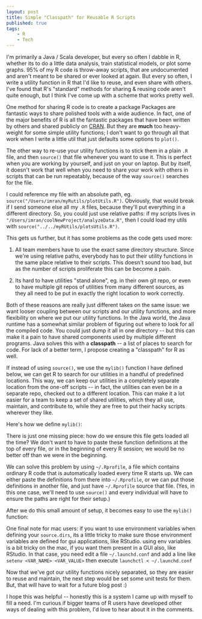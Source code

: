```yaml
---
layout: post
title: Simple "Classpath" for Reusable R Scripts
published: true
tags:
    - R
    - Tech
---
```


I'm primarily a Java / Scala developer, but every so often I dabble in R, whether its to do a little
data analysis, train statistical models, or plot some graphs.  95% of my R code is throw-away
scripts, that are undocumented and aren't meant to be shared or ever looked at again.  But every
so often, I write a utility function in R that I'd like to reuse, and even share with others.  I've
found that R's "standard" methods for sharing & reusing code aren't quite enough, but I think I've
come up with a scheme that works pretty well.

One method for sharing R code is to create a package
Packages are fantastic ways to share polished tools with a wide
audience.  In fact, one of the major benefits of R is all the fantastic packages that have been
written by others and shared publicly on [CRAN](http://cran.r-project.org/).  But they are **much**
too heavy-weight for some simple utility functions; I don't want to
go through all that work when I write a little util that just defaults some options to `plot()`.  

The other way to re-use your utility functions is to stick them in a plain `.R` file, and then
`source()` that file whenever you want to use it.  This is perfect when you are working by yourself,
and just on your on laptop.  But by itself, it doesn't work that well when you need to share your
work with others in scripts that can be run repeatably, because of the way `source()` searches
for the file.

I could reference my file with an absolute path, eg. `source("/Users/imran/myRutils/plotUtils.R")`.
Obviously, that would break if I send someone else all my `.R` files, because they'll put everything
in a different directory.  So, you could just use relative paths: if my scripts lives in
`"/Users/imran/coolNewProject/analyzeData.R"`, then I could load my utils with
`source("../../myRUtils/plotsUtils.R")`.

This gets us further, but it has some problems as the code gets used more:

1. All team members have to use the exact same directory structure.  Since we're using relative
paths, everybody has to put their utility functions in the same place relative to their scripts.
This doesn't sound too bad, but as the number of scripts proliferate this can be become a pain.

2. Its hard to have utilities "stand alone", eg. in their own git repo, or even to have multiple git
repos of utilities from many different sources, as they all need to be put in exactly the right
location to work correctly.

Both of these reasons are really just different takes on the same issue: we want looser coupling
between our scripts and our utility functions, and more flexibility on where we put our utility
functions.  In the Java world, the Java runtime has a somewhat
similar problem of figuring out where to look for all the compiled code.  You could just dump it all
in one directory -- but this can make it a pain to have shared components used by multiple different
programs.  Java solves this with a **classpath** -- a list of places to search for code.  For lack
of a better term, I propose creating a "classpath" for R as well.

If instead of using `source()`, we use the `mylib()` function I have defined below, we can get R to
search for our utilities in a handful of predefined locations.  This way, we can keep our utilities
in a completely separate location from the one-off scripts -- in fact, the utilities can even be in
a separate repo, checked out to a different location.  This can make it a lot easier for a team to
keep a set of shared utilities, which they all use, maintain, and contribute to, while they are free
to put their hacky scripts wherever they like.

Here's how we define `mylib()`:

<script src="https://gist.github.com/squito/c1a094b1aee0fe6e84cf.js?file=mylib.R"></script>

There is just one missing piece: how do we ensure this file gets loaded all the time?  We don't want
to have to paste these function definitions at the top of every file, or in the beginning of every R
session; we would be no better off than we were in the beginning.

We can solve this problem by using `~/.Rprofile`, a file which contains ordinary R code that 
is automatically loaded every time R starts up.  We can either paste the definitions from there into
`~/.Rprofile`, or we can put those definitions in another file, and just have `~/.Rprofile` source
that file.  (Yes, in this one case, we'll need to use `source()` and every individual will have to
ensure the paths are right for their setup.)

After we do this small amount of setup, it becomes easy to use the `mylib()` function:

<script src="https://gist.github.com/squito/c1a094b1aee0fe6e84cf.js?file=usage.R"></script>

One final note for mac users: if you want to use environment variables when defining your
`source.dirs`, its a little tricky to make sure those environment variables are defined for gui
applications, like RStudio.  using env variables is a bit tricky on the mac, if you want them
present in a GUI also, like RStudio. In that case, you need edit a file `~/.launchd.conf` and add
a line like `setenv <VAR_NAME> <VAR_VALUE>`
then execute
`launchctl < ~/.launchd.conf`

Now that we've got our utility functions nicely separated, so they are easier to reuse and maintain,
the next step would be set some unit tests for them.  But, that will have to wait for a future blog
post :)

I hope this was helpful -- honestly this is a system I came up with myself to fill a need.  I'm
curious if bigger teams of R users have developed other ways of dealing with this problem, I'd love
to hear about it in the comments.
